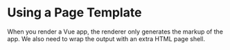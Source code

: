 # Using a Page Template

When you render a Vue app, the renderer only generates the markup of the app. We also need to wrap the output with an extra HTML page shell.
